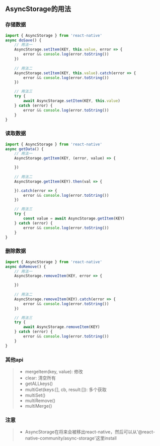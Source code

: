 ## AsyncStorage的用法

### 存储数据
```js
import { AsyncStorage } from 'react-native'
async doSave() {
    // 用法一
    AsyncStorage.setItem(KEY, this.value, error => {
        error && console.log(error.toString())
    })
    
    // 用法二
    AsyncStorage.setItem(KEY, this.value).catch(error => {
        error && console.log(error.toString())
    })

    // 用法三
    try {
        await AsyncStorage.setItem(KEY, this.value)
    } catch (error) {
        error && console.log(error.toString())
    }
}
```

### 读取数据
```js
import { AsyncStorage } from 'react-native'
async getData() {
    // 用法一
    AsyncStorage.getItem(KEY, (error, value) => {

    })
    
    // 用法二
    AsyncStorage.getItem(KEY).then(val => {

    }).catch(error => {
        error && console.log(error.toString())
    })

    // 用法三
    try {
        const value = await AsyncStorage.getItem(KEY)
    } catch (error) {
        error && console.log(error.toString())
    }
}
```

### 删除数据
```js
import { AsyncStorage } from 'react-native'
async doRemove() {
    // 用法一
    AsyncStorage.removeItem(KEY, error => {

    })
    
    // 用法二
    AsyncStorage.removeItem(KEY).catch(error => {
        error && console.log(error.toString())
    })

    // 用法三
    try {
        await AsyncStorage.removeItem(KEY)
    } catch (error) {
        error && console.log(error.toString())
    }
}
```

### 其他api
> * mergeItem(key, value): 修改
> * clear: 清空所有
> * getALLkeys()
> * multiGet(keys:[], cb, result:[]): 多个获取
> * multiSet()
> * multiRemove()
> * multiMerge()

### 注意
> * AsyncStorage在将来会被移出react-native，然后可以从'@react-native-community/async-storage'这里install